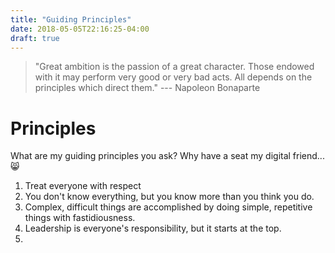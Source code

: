 ```yaml
---
title: "Guiding Principles"
date: 2018-05-05T22:16:25-04:00
draft: true
---
```


> "Great ambition is the passion of a great character. Those endowed with it may perform very good or very bad acts. All depends on the principles which direct them." --- Napoleon Bonaparte

# Principles

What are my guiding principles you ask? Why have a seat my digital friend... :smile_cat:

1. Treat everyone with respect
2. You don't know everything, but you know more than you think you do.
3. Complex, difficult things are accomplished by doing simple, repetitive things with fastidiousness.
4. Leadership is everyone's responsibility, but it starts at the top.
5.